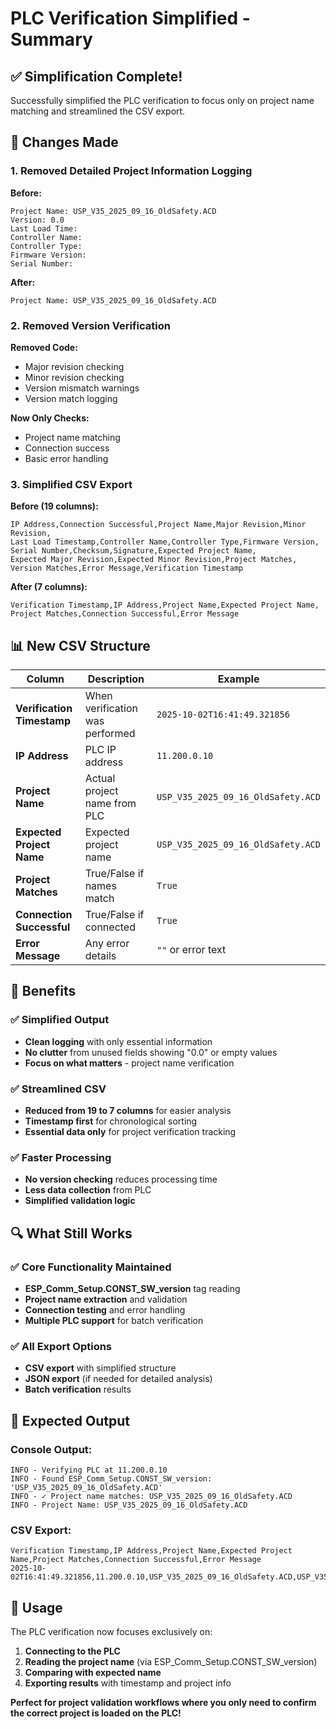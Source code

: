 # PLC Verification Simplified - Summary

## ✅ **Simplification Complete!**

Successfully simplified the PLC verification to focus only on project name matching and streamlined the CSV export.

## 🔧 **Changes Made**

### **1. Removed Detailed Project Information Logging**

**Before:**
```
Project Name: USP_V35_2025_09_16_OldSafety.ACD
Version: 0.0
Last Load Time: 
Controller Name: 
Controller Type: 
Firmware Version: 
Serial Number: 
```

**After:**
```
Project Name: USP_V35_2025_09_16_OldSafety.ACD
```

### **2. Removed Version Verification**

**Removed Code:**
- Major revision checking
- Minor revision checking  
- Version mismatch warnings
- Version match logging

**Now Only Checks:**
- Project name matching
- Connection success
- Basic error handling

### **3. Simplified CSV Export**

**Before (19 columns):**
```csv
IP Address,Connection Successful,Project Name,Major Revision,Minor Revision,
Last Load Timestamp,Controller Name,Controller Type,Firmware Version,
Serial Number,Checksum,Signature,Expected Project Name,
Expected Major Revision,Expected Minor Revision,Project Matches,
Version Matches,Error Message,Verification Timestamp
```

**After (7 columns):**
```csv
Verification Timestamp,IP Address,Project Name,Expected Project Name,
Project Matches,Connection Successful,Error Message
```

## 📊 **New CSV Structure**

| Column | Description | Example |
|--------|-------------|---------|
| **Verification Timestamp** | When verification was performed | `2025-10-02T16:41:49.321856` |
| **IP Address** | PLC IP address | `11.200.0.10` |
| **Project Name** | Actual project name from PLC | `USP_V35_2025_09_16_OldSafety.ACD` |
| **Expected Project Name** | Expected project name | `USP_V35_2025_09_16_OldSafety.ACD` |
| **Project Matches** | True/False if names match | `True` |
| **Connection Successful** | True/False if connected | `True` |
| **Error Message** | Any error details | `""` or error text |

## 🎯 **Benefits**

### **✅ Simplified Output**
- **Clean logging** with only essential information
- **No clutter** from unused fields showing "0.0" or empty values
- **Focus on what matters** - project name verification

### **✅ Streamlined CSV**
- **Reduced from 19 to 7 columns** for easier analysis
- **Timestamp first** for chronological sorting
- **Essential data only** for project verification tracking

### **✅ Faster Processing**
- **No version checking** reduces processing time
- **Less data collection** from PLC
- **Simplified validation logic**

## 🔍 **What Still Works**

### **✅ Core Functionality Maintained**
- **ESP_Comm_Setup.CONST_SW_version** tag reading
- **Project name extraction** and validation
- **Connection testing** and error handling
- **Multiple PLC support** for batch verification

### **✅ All Export Options**
- **CSV export** with simplified structure
- **JSON export** (if needed for detailed analysis)
- **Batch verification** results

## 📝 **Expected Output**

### **Console Output:**
```
INFO - Verifying PLC at 11.200.0.10
INFO - Found ESP_Comm_Setup.CONST_SW_version: 'USP_V35_2025_09_16_OldSafety.ACD'
INFO - ✓ Project name matches: USP_V35_2025_09_16_OldSafety.ACD
INFO - Project Name: USP_V35_2025_09_16_OldSafety.ACD
```

### **CSV Export:**
```csv
Verification Timestamp,IP Address,Project Name,Expected Project Name,Project Matches,Connection Successful,Error Message
2025-10-02T16:41:49.321856,11.200.0.10,USP_V35_2025_09_16_OldSafety.ACD,USP_V35_2025_09_16_OldSafety.ACD,True,True,
```

## 🚀 **Usage**

The PLC verification now focuses exclusively on:
1. **Connecting to the PLC**
2. **Reading the project name** (via ESP_Comm_Setup.CONST_SW_version)
3. **Comparing with expected name**
4. **Exporting results** with timestamp and project info

**Perfect for project validation workflows where you only need to confirm the correct project is loaded on the PLC!**